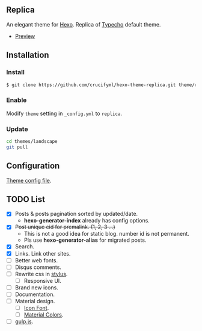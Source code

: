 Replica
---

An elegant theme for [Hexo]. Replica of [Typecho] default theme.

- [Preview](https://blog.crucifyml.com/)

## Installation

### Install

```bash
$ git clone https://github.com/crucifyml/hexo-theme-replica.git theme/replica
```

### Enable

Modify `theme` setting in `_config.yml` to `replica`.

### Update

``` bash
cd themes/landscape
git pull
```

## Configuration

[Theme config file](_config.yml).

## TODO List

- [x] Posts & posts pagination sorted by updated/date.
  - **hexo-generator-index** already has config options.
- [x] <del>Post unique cid for premalink. (1, 2, 3 ...)</del>
  - This is not a good idea for static blog. number id is not permanent.
  - Pls use **hexo-generator-alias** for migrated posts.
- [x] Search.
- [x] Links. Link other sites.
- [ ] Better web fonts.
- [ ] Disqus comments.
- [ ] Rewrite css in [stylus](https://github.com/stylus/stylus).
  - [ ] Responsive UI.
- [ ] Brand new icons.
- [ ] Documentation.
- [ ] Material design.
  - [ ] [Icon Font](http://google.github.io/material-design-icons/).
  - [ ] [Material Colors](https://github.com/shuhei/material-colors).
- [ ] [gulp.js](http://gulpjs.com/).

[Hexo]: https://hexo.io/
[Typecho]: http://typecho.org/
